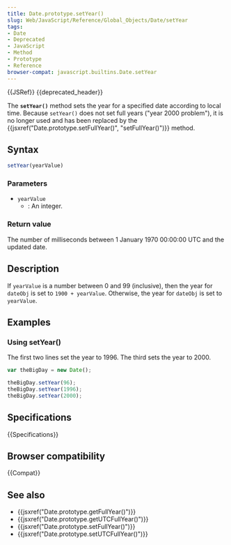 ```yaml
---
title: Date.prototype.setYear()
slug: Web/JavaScript/Reference/Global_Objects/Date/setYear
tags:
- Date
- Deprecated
- JavaScript
- Method
- Prototype
- Reference
browser-compat: javascript.builtins.Date.setYear
---
```

{{JSRef}} {{deprecated_header}}

The **`setYear()`** method sets the year for a specified date according to local
time. Because `setYear()` does not set full years ("year 2000 problem"), it is
no longer used and has been replaced by the
{{jsxref("Date.prototype.setFullYear()", "setFullYear()")}}
method.

## Syntax

```js
setYear(yearValue)
```

### Parameters

*   `yearValue`
    *   : An integer.

### Return value

The number of milliseconds between 1 January 1970 00:00:00 UTC and the updated
date.

## Description

If `yearValue` is a number between 0 and 99 (inclusive), then the year for
`dateObj` is set to `1900 + yearValue`. Otherwise, the year for `dateObj` is set
to `yearValue`.

## Examples

### Using setYear()

The first two lines set the year to 1996. The third sets the year to 2000.

```js
var theBigDay = new Date();

theBigDay.setYear(96);
theBigDay.setYear(1996);
theBigDay.setYear(2000);
```

## Specifications

{{Specifications}}

## Browser compatibility

{{Compat}}

## See also

*   {{jsxref("Date.prototype.getFullYear()")}}
*   {{jsxref("Date.prototype.getUTCFullYear()")}}
*   {{jsxref("Date.prototype.setFullYear()")}}
*   {{jsxref("Date.prototype.setUTCFullYear()")}}
